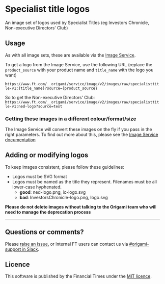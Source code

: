 # Specialist title logos

An image set of logos used by Specialist Titles (eg Investors Chronicle, Non-executive Directors' Club)

## Usage

As with all image sets, these are available via the [Image Service](https://www.ft.com/__origami/service/image/v2).

To get a logo from the Image Service, use the following URL (replace the `product_source` with your product name and `title_name` with the logo you want)

`https://www.ft.com/__origami/service/image/v2/images/raw/specialisttitle-v1:{title_name}?source={product_source}`

So to get the Non-executive Directors' Club:
`https://www.ft.com/__origami/service/image/v2/images/raw/specialisttitle-v1:ned-logo?source=test`

### Getting these images in a different colour/format/size

The Image Service will convert these images on the fly if you pass in the right parameters. To find out more about this, please see the [Image Service documentation](https://www.ft.com/__origami/service/image/v2/docs/api)

## Adding or modifying logos

To keep images consistent, please follow these guidelines:

- Logos must be SVG format
- Logos must be named as the title they represent. Filenames must be all lower-case hyphenated.
	- **good**: ned-logo.png, ic-logo.svg
	- **bad**: InvestorsChronicle-logo.png, logo.svg


**Please do not delete images without talking to the Origami team who will need to manage the deprecation process**

---
## Questions or comments?

Please [raise an issue](https://github.com/Financial-Times/origami-specialist-title-logos/issues), or Internal FT users can contact us via [#origami-support in Slack](https://financialtimes.slack.com/messages/origami-support/).

## Licence

This software is published by the Financial Times under the [MIT licence](http://opensource.org/licenses/MIT).
